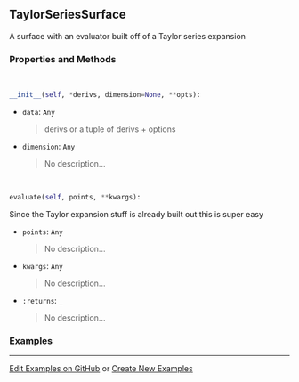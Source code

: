 ## <a id="McUtils.Zachary.Surfaces.BaseSurface.TaylorSeriesSurface">TaylorSeriesSurface</a>
A surface with an evaluator built off of a Taylor series expansion

### Properties and Methods
<a id="McUtils.Zachary.Surfaces.BaseSurface.TaylorSeriesSurface.__init__">&nbsp;</a>
```python
__init__(self, *derivs, dimension=None, **opts): 
```

- `data`: `Any`
    >derivs or a tuple of derivs + options
- `dimension`: `Any`
    >No description...

<a id="McUtils.Zachary.Surfaces.BaseSurface.TaylorSeriesSurface.evaluate">&nbsp;</a>
```python
evaluate(self, points, **kwargs): 
```
Since the Taylor expansion stuff is already built out this is super easy
- `points`: `Any`
    >No description...
- `kwargs`: `Any`
    >No description...
- `:returns`: `_`
    >No description...

### Examples


___

[Edit Examples on GitHub](https://github.com/McCoyGroup/References/edit/gh-pages/Documentation/examples/McUtils/Zachary/Surfaces/BaseSurface/TaylorSeriesSurface.md) or 
[Create New Examples](https://github.com/McCoyGroup/References/new/gh-pages/?filename=Documentation/examples/McUtils/Zachary/Surfaces/BaseSurface/TaylorSeriesSurface.md)